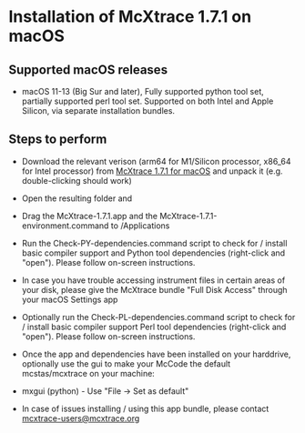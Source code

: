 # Installation of McXtrace 1.7.1 on macOS 

## Supported macOS releases
* macOS 11-13 (Big Sur and later), Fully supported python tool set, partially
  supported perl tool set. Supported on both Intel and Apple Silicon,
  via separate installation bundles.

## Steps to perform

* Download the relevant verison (arm64 for M1/Silicon processor,
x86_64 for Intel processor) from 
[McXtrace 1.7.1 for macOS](https://download.mcxtrace.org/mcxtrace-1.7.1/mac/)
  and unpack it (e.g. double-clicking should work)

* Open the resulting folder and

* Drag the McXtrace-1.7.1.app and the McXtrace-1.7.1-environment.command to
/Applications

* Run the Check-PY-dependencies.command script to check for / install
  basic compiler support and  Python tool dependencies (right-click and "open"). Please follow
  on-screen instructions. 

* In case you have trouble accessing instrument files in certain areas
  of your disk, please give the McXtrace bundle "Full Disk Access"
  through your macOS Settings app

* Optionally run the Check-PL-dependencies.command script to check for
  / install basic compiler support  Perl tool dependencies (right-click and "open"). Please follow
  on-screen instructions.

* Once the app and dependencies have been installed on your harddrive, optionally use the gui to make your McCode
the default mcstas/mcxtrace on your machine:
 * mxgui    (python) - Use "File -> Set as default"

* In case of issues installing / using this app bundle, please contact mcxtrace-users@mcxtrace.org
